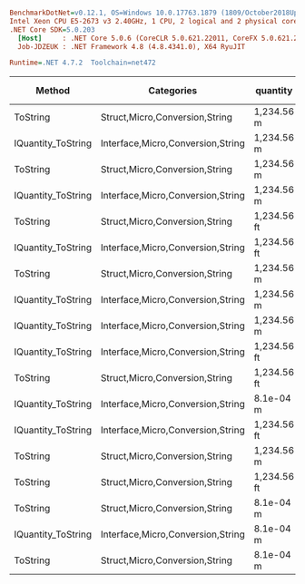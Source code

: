 ``` ini

BenchmarkDotNet=v0.12.1, OS=Windows 10.0.17763.1879 (1809/October2018Update/Redstone5)
Intel Xeon CPU E5-2673 v3 2.40GHz, 1 CPU, 2 logical and 2 physical cores
.NET Core SDK=5.0.203
  [Host]     : .NET Core 5.0.6 (CoreCLR 5.0.621.22011, CoreFX 5.0.621.22011), X64 RyuJIT
  Job-JDZEUK : .NET Framework 4.8 (4.8.4341.0), X64 RyuJIT

Runtime=.NET 4.7.2  Toolchain=net472  

```
|             Method |                        Categories |    quantity | format | culture |       Mean |    Error |   StdDev |   StdErr |        Min |        Max |     Median |  Gen 0 | Gen 1 | Gen 2 | Allocated |
|------------------- |---------------------------------- |------------ |------- |-------- |-----------:|---------:|---------:|---------:|-----------:|-----------:|-----------:|-------:|------:|------:|----------:|
|           ToString |    Struct,Micro,Conversion,String |  1,234.56 m |      a |         |   657.4 ns | 12.74 ns | 11.91 ns |  3.08 ns |   638.4 ns |   679.2 ns |   657.6 ns | 0.1116 |     - |     - |     714 B |
| IQuantity_ToString | Interface,Micro,Conversion,String |  1,234.56 m |      a |         |   662.6 ns | 11.63 ns |  9.71 ns |  2.69 ns |   647.7 ns |   682.0 ns |   662.9 ns | 0.1116 |     - |     - |     714 B |
|           ToString |    Struct,Micro,Conversion,String |  1,234.56 m |      v |         |   911.4 ns | 17.20 ns | 15.25 ns |  4.07 ns |   889.9 ns |   940.1 ns |   906.8 ns | 0.0324 |     - |     - |     217 B |
| IQuantity_ToString | Interface,Micro,Conversion,String |  1,234.56 m |      v |         |   912.8 ns | 15.81 ns | 14.01 ns |  3.75 ns |   894.3 ns |   942.3 ns |   911.1 ns | 0.0305 |     - |     - |     217 B |
|           ToString |    Struct,Micro,Conversion,String | 1,234.56 ft |     a2 |         |   939.6 ns | 18.66 ns | 22.21 ns |  4.85 ns |   900.4 ns |   984.8 ns |   938.6 ns | 0.1183 |     - |     - |     762 B |
| IQuantity_ToString | Interface,Micro,Conversion,String | 1,234.56 ft |     a2 |         |   946.3 ns | 15.39 ns | 14.40 ns |  3.72 ns |   921.4 ns |   974.8 ns |   951.3 ns | 0.1192 |     - |     - |     762 B |
|           ToString |    Struct,Micro,Conversion,String |  1,234.56 m |     f2 |         | 2,049.1 ns | 40.29 ns | 53.79 ns | 10.76 ns | 1,964.7 ns | 2,155.5 ns | 2,043.9 ns | 0.1602 |     - |     - |    1051 B |
| IQuantity_ToString | Interface,Micro,Conversion,String |  1,234.56 m |     f2 |         | 2,052.9 ns | 39.88 ns | 59.69 ns | 10.90 ns | 1,951.7 ns | 2,182.8 ns | 2,050.0 ns | 0.1602 |     - |     - |    1051 B |
| IQuantity_ToString | Interface,Micro,Conversion,String |  1,234.56 m |      ? |         | 2,354.0 ns | 45.15 ns | 50.18 ns | 11.51 ns | 2,276.8 ns | 2,432.5 ns | 2,351.9 ns | 0.1945 |     - |     - |    1276 B |
| IQuantity_ToString | Interface,Micro,Conversion,String | 1,234.56 ft |      ? |   ru-RU | 2,356.3 ns | 45.67 ns | 40.48 ns | 10.82 ns | 2,302.8 ns | 2,429.9 ns | 2,354.9 ns | 0.1945 |     - |     - |    1284 B |
|           ToString |    Struct,Micro,Conversion,String | 1,234.56 ft |      ? |   ru-RU | 2,440.2 ns | 47.76 ns | 62.10 ns | 12.68 ns | 2,323.1 ns | 2,551.0 ns | 2,454.9 ns | 0.1945 |     - |     - |    1284 B |
| IQuantity_ToString | Interface,Micro,Conversion,String |   8.1e-04 m |      ? |         | 2,450.4 ns | 46.54 ns | 45.71 ns | 11.43 ns | 2,389.1 ns | 2,551.6 ns | 2,447.5 ns | 0.1945 |     - |     - |    1284 B |
| IQuantity_ToString | Interface,Micro,Conversion,String | 1,234.56 ft |      ? |         | 2,478.7 ns | 49.24 ns | 58.61 ns | 12.79 ns | 2,395.2 ns | 2,611.1 ns | 2,466.0 ns | 0.1945 |     - |     - |    1276 B |
|           ToString |    Struct,Micro,Conversion,String |  1,234.56 m |      ? |         | 2,478.8 ns | 48.56 ns | 66.47 ns | 13.04 ns | 2,338.3 ns | 2,574.8 ns | 2,492.4 ns | 0.1945 |     - |     - |    1276 B |
|           ToString |    Struct,Micro,Conversion,String | 1,234.56 ft |      ? |         | 2,564.4 ns | 46.84 ns | 53.94 ns | 12.06 ns | 2,486.0 ns | 2,681.9 ns | 2,552.1 ns | 0.1945 |     - |     - |    1276 B |
|           ToString |    Struct,Micro,Conversion,String |   8.1e-04 m |      ? |         | 2,590.1 ns | 42.33 ns | 37.52 ns | 10.03 ns | 2,521.2 ns | 2,647.6 ns | 2,583.7 ns | 0.1945 |     - |     - |    1284 B |
| IQuantity_ToString | Interface,Micro,Conversion,String |   8.1e-04 m |     s4 |         | 2,649.9 ns | 50.85 ns | 54.41 ns | 12.82 ns | 2,579.9 ns | 2,761.3 ns | 2,630.4 ns | 0.2060 |     - |     - |    1340 B |
|           ToString |    Struct,Micro,Conversion,String |   8.1e-04 m |     s4 |         | 2,825.5 ns | 39.87 ns | 33.29 ns |  9.23 ns | 2,764.2 ns | 2,889.6 ns | 2,829.9 ns | 0.2060 |     - |     - |    1340 B |
